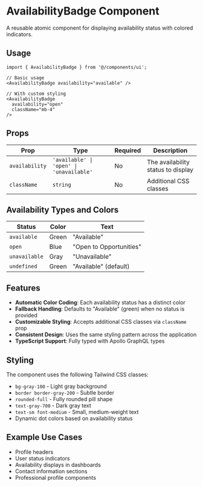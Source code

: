 # AvailabilityBadge Component

A reusable atomic component for displaying availability status with colored indicators.

## Usage

```tsx
import { AvailabilityBadge } from '@/components/ui';

// Basic usage
<AvailabilityBadge availability="available" />

// With custom styling
<AvailabilityBadge
  availability="open"
  className="mb-4"
/>
```

## Props

| Prop           | Type                                     | Required | Description                        |
| -------------- | ---------------------------------------- | -------- | ---------------------------------- |
| `availability` | `'available' \| 'open' \| 'unavailable'` | No       | The availability status to display |
| `className`    | `string`                                 | No       | Additional CSS classes             |

## Availability Types and Colors

| Status        | Color | Text                    |
| ------------- | ----- | ----------------------- |
| `available`   | Green | "Available"             |
| `open`        | Blue  | "Open to Opportunities" |
| `unavailable` | Gray  | "Unavailable"           |
| `undefined`   | Green | "Available" (default)   |

## Features

- **Automatic Color Coding**: Each availability status has a distinct color
- **Fallback Handling**: Defaults to "Available" (green) when no status is provided
- **Customizable Styling**: Accepts additional CSS classes via `className` prop
- **Consistent Design**: Uses the same styling pattern across the application
- **TypeScript Support**: Fully typed with Apollo GraphQL types

## Styling

The component uses the following Tailwind CSS classes:

- `bg-gray-100` - Light gray background
- `border border-gray-200` - Subtle border
- `rounded-full` - Fully rounded pill shape
- `text-gray-700` - Dark gray text
- `text-sm font-medium` - Small, medium-weight text
- Dynamic dot colors based on availability status

## Example Use Cases

- Profile headers
- User status indicators
- Availability displays in dashboards
- Contact information sections
- Professional profile components
